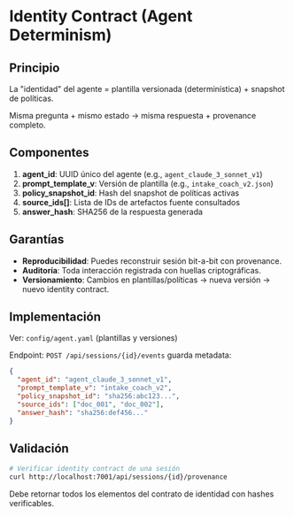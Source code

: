 # Identity Contract (Agent Determinism)

## Principio

La "identidad" del agente = plantilla versionada (determinística) + snapshot de políticas.

Misma pregunta + mismo estado → misma respuesta + provenance completo.

## Componentes

1. **agent_id**: UUID único del agente (e.g., `agent_claude_3_sonnet_v1`)
2. **prompt_template_v**: Versión de plantilla (e.g., `intake_coach_v2.json`)
3. **policy_snapshot_id**: Hash del snapshot de políticas activas
4. **source_ids[]**: Lista de IDs de artefactos fuente consultados
5. **answer_hash**: SHA256 de la respuesta generada

## Garantías

- **Reproducibilidad**: Puedes reconstruir sesión bit-a-bit con provenance.
- **Auditoría**: Toda interacción registrada con huellas criptográficas.
- **Versionamiento**: Cambios en plantillas/políticas → nueva versión → nuevo identity contract.

## Implementación

Ver: `config/agent.yaml` (plantillas y versiones)

Endpoint: `POST /api/sessions/{id}/events` guarda metadata:
```json
{
  "agent_id": "agent_claude_3_sonnet_v1",
  "prompt_template_v": "intake_coach_v2",
  "policy_snapshot_id": "sha256:abc123...",
  "source_ids": ["doc_001", "doc_002"],
  "answer_hash": "sha256:def456..."
}
```

## Validación

```bash
# Verificar identity contract de una sesión
curl http://localhost:7001/api/sessions/{id}/provenance
```

Debe retornar todos los elementos del contrato de identidad con hashes verificables.
